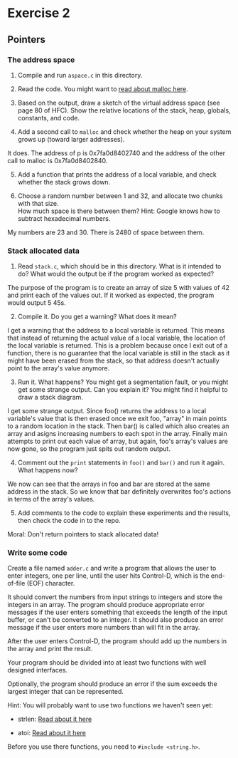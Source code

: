 # Exercise 2
## Pointers


### The address space

1. Compile and run `aspace.c` in this directory.

2. Read the code.  You might want to [read about malloc here](https://www.tutorialspoint.com/c_standard_library/c_function_malloc.htm).

3. Based on the output, draw a sketch of the virtual address space (see page 80 of HFC).  Show the relative locations of the stack, heap, globals, constants, and code.

4. Add a second call to `malloc` and check whether the heap on your system grows up (toward larger addresses). 

It does. The address of p is 0x7fa0d8402740 and the address of the other call to malloc is 0x7fa0d8402840.

5. Add a function that prints the address of a local variable, and check whether the stack grows down.  

6. Choose a random number between 1 and 32, and allocate two chunks with that size.  
How much space is there between them?  Hint: Google knows how to subtract hexadecimal numbers.

My numbers are 23 and 30. There is 2480 of space between them.


### Stack allocated data

1.  Read `stack.c`, which should be in this directory.  What is it intended to do?  What would the output be if the program worked as expected?

The purpose of the program is to create an array of size 5 with values of 42 and print each of the values out. If it worked as expected, the program would output 5 45s.

2.  Compile it.  Do you get a warning?  What does it mean?

I get a warning that the address to a local variable is returned. This means that instead of returning the actual value of a local variable, the location of the local variable is returned. This is a problem because once I exit out of a function, there is no guarantee that the local variable is still in the stack as it might have been erased from the stack, so that address doesn't actually point to the array's value anymore.

3.  Run it.  What happens?  You might get a segmentation fault, or you might get some strange output.  Can you explain it?  You might find it helpful to draw a stack diagram.

I get some strange output. Since foo() returns the address to a local variable's value that is then erased once we exit foo, "array" in main points to a random location in the stack. Then bar() is called which also creates an array and asigns increasing numbers to each spot in the array. Finally main attempts to print out each value of array, but again, foo's array's values are now gone, so the program just spits out random output.

4.  Comment out the `print` statements in `foo()` and `bar()` and run it again.  What happens now?

We now can see that the arrays in foo and bar are stored at the same address in the stack. So we know that bar definitely overwrites foo's actions in terms of the array's values.

5.  Add comments to the code to explain these experiments and the results, then check the code in to the repo.

Moral: Don't return pointers to stack allocated data!


### Write some code

Create a file named `adder.c` and write a program that allows the user to enter integers, one per line, until the user hits Control-D, which is the end-of-file (EOF) character.

It should convert the numbers from input strings to integers and store the integers in an array.  The program should produce appropriate error messages if the user enters something that exceeds the length of the input buffer, or can't be converted to an integer.  It should also produce an error message if the user enters more numbers than will fit in the array.

After the user enters Control-D, the program should add up the numbers in the array and print the result.  

Your program should be divided into at least two functions with well designed interfaces.

Optionally, the program should produce an error if the sum exceeds the largest integer that can be represented.

Hint: You will probably want to use two functions we haven't seen yet:

* strlen: [Read about it here](https://www.tutorialspoint.com/c_standard_library/c_function_strlen.htm)

* atoi: [Read about it here](https://www.tutorialspoint.com/c_standard_library/c_function_atoi.htm)

Before you use there functions, you need to `#include <string.h>`.

